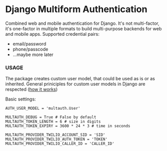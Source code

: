 # Django Multiform Authentication


Combined web and mobile authentication for Django. It's not multi-factor, it's one-factor in multiple formats to build multi-purpose backends for web and mobile apps. Supported credential pairs:
- email/password
- phone/passcode
- ...maybe more later


### USAGE

The package creates custom user model, that could be used as is or as inherited. General priniciples for custom user models in Django are respected ([how it works](https://docs.djangoproject.com/en/2.2/topics/auth/customizing/#substituting-a-custom-user-model))

Basic settings:
```
AUTH_USER_MODEL = 'multauth.User'

MULTAUTH_DEBUG = True # False by default
MULTAUTH_TOKEN_LENGTH = 6 # size in digits
MULTAUTH_TOKEN_EXPIRY = 3600 * 24 * 3 # time in seconds

MULTAUTH_PROVIDER_TWILIO_ACCOUNT_SID = 'SID'
MULTAUTH_PROVIDER_TWILIO_AUTH_TOKEN = 'TOKEN'
MULTAUTH_PROVIDER_TWILIO_CALLER_ID = 'CALLER_ID'
```
